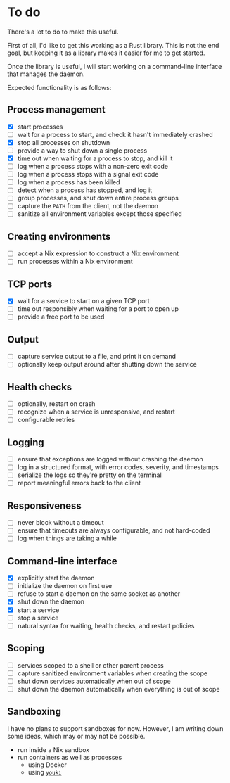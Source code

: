 # To do

There's a lot to do to make this useful.

First of all, I'd like to get this working as a Rust library. This is not the
end goal, but keeping it as a library makes it easier for me to get started.

Once the library is useful, I will start working on a command-line interface
that manages the daemon.

Expected functionality is as follows:

## Process management

- [x] start processes
- [ ] wait for a process to start, and check it hasn't immediately crashed
- [x] stop all processes on shutdown
- [ ] provide a way to shut down a single process
- [x] time out when waiting for a process to stop, and kill it
- [ ] log when a process stops with a non-zero exit code
- [ ] log when a process stops with a signal exit code
- [ ] log when a process has been killed
- [ ] detect when a process has stopped, and log it
- [ ] group processes, and shut down entire process groups
- [ ] capture the `PATH` from the client, not the daemon
- [ ] sanitize all environment variables except those specified

## Creating environments

- [ ] accept a Nix expression to construct a Nix environment
- [ ] run processes within a Nix environment

## TCP ports

- [x] wait for a service to start on a given TCP port
- [ ] time out responsibly when waiting for a port to open up
- [ ] provide a free port to be used

## Output

- [ ] capture service output to a file, and print it on demand
- [ ] optionally keep output around after shutting down the service

## Health checks

- [ ] optionally, restart on crash
- [ ] recognize when a service is unresponsive, and restart
- [ ] configurable retries

## Logging

- [ ] ensure that exceptions are logged without crashing the daemon
- [ ] log in a structured format, with error codes, severity, and timestamps
- [ ] serialize the logs so they're pretty on the terminal
- [ ] report meaningful errors back to the client

## Responsiveness

- [ ] never block without a timeout
- [ ] ensure that timeouts are always configurable, and not hard-coded
- [ ] log when things are taking a while

## Command-line interface

- [x] explicitly start the daemon
- [ ] initialize the daemon on first use
- [ ] refuse to start a daemon on the same socket as another
- [x] shut down the daemon
- [x] start a service
- [ ] stop a service
- [ ] natural syntax for waiting, health checks, and restart policies

## Scoping

- [ ] services scoped to a shell or other parent process
- [ ] capture sanitized environment variables when creating the scope
- [ ] shut down services automatically when out of scope
- [ ] shut down the daemon automatically when everything is out of scope

## Sandboxing

I have no plans to support sandboxes for now. However, I am writing down some
ideas, which may or may not be possible.

- run inside a Nix sandbox
- run containers as well as processes
  - using Docker
  - using [`youki`](https://github.com/containers/youki)
